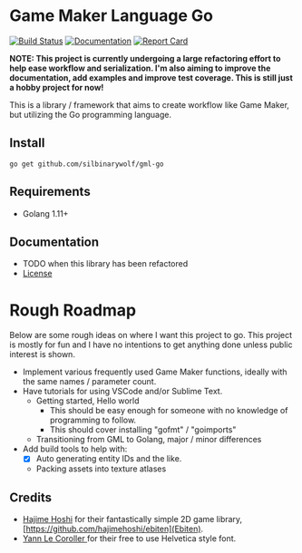 # Game Maker Language Go

[![Build Status](https://travis-ci.org/silbinarywolf/gml-go.svg?branch=master)](https://travis-ci.org/silbinarywolf/gml-go)
[![Documentation](https://godoc.org/github.com/silbinarywolf/gml-go?status.svg)](https://github.com/silbinarywolf/gml-go)
[![Report Card](https://goreportcard.com/badge/github.com/silbinarywolf/gml-go)](https://godoc.org/github.com/silbinarywolf/gml-go)

**NOTE: This project is currently undergoing a large refactoring effort to help ease workflow and serialization. I'm also aiming to improve the documentation, add examples and improve test coverage. This is still just a hobby project for now!**

This is a library / framework that aims to create workflow like Game Maker, but utilizing the Go programming language.

## Install

```
go get github.com/silbinarywolf/gml-go
```

## Requirements

* Golang 1.11+

## Documentation

* TODO when this library has been refactored
* [License](LICENSE.md)

# Rough Roadmap

Below are some rough ideas on where I want this project to go. 
This project is mostly for fun and I have no intentions to get anything done unless public interest is shown.

* Implement various frequently used Game Maker functions, ideally with the same names / parameter count.
* Have tutorials for using VSCode and/or Sublime Text.
	- Getting started, Hello world
	 	- This should be easy enough for someone with no knowledge of programming to follow.
		- This should cover installing "gofmt" / "goimports"
	- Transitioning from GML to Golang, major / minor differences
* Add build tools to help with:
	- [x] Auto generating entity IDs and the like.
	- Packing assets into texture atlases

## Credits

* [Hajime Hoshi](https://github.com/hajimehoshi/ebiten) for their fantastically simple 2D game library, [https://github.com/hajimehoshi/ebiten](Ebiten).
* [Yann Le Coroller ](www.yannlecoroller.com) for their free to use Helvetica style font. 